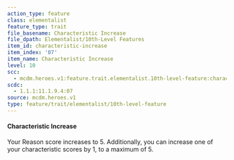 ```yaml
---
action_type: feature
class: elementalist
feature_type: trait
file_basename: Characteristic Increase
file_dpath: Elementalist/10th-Level Features
item_id: characteristic-increase
item_index: '07'
item_name: Characteristic Increase
level: 10
scc:
  - mcdm.heroes.v1:feature.trait.elementalist.10th-level-feature:characteristic-increase
scdc:
  - 1.1.1:11.1.9.4:07
source: mcdm.heroes.v1
type: feature/trait/elementalist/10th-level-feature
---
```


#### Characteristic Increase

Your Reason score increases to 5. Additionally, you can increase one of your characteristic scores by 1, to a maximum of 5.
